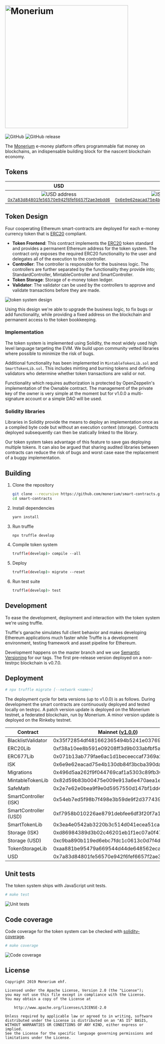 # <img src="docs/logo.svg" alt="Monerium" width="400px">

![GitHub](https://img.shields.io/github/license/monerium/smart-contracts.svg)
![GitHub release](https://img.shields.io/github/release/monerium/smart-contracts.svg)

The [Monerium](https://monerium.com) e-money platform offers programmable fiat money on blockchains, an indispensable building block for the nascent blockchain economy.

## Tokens

| USD                                                                                                                                                                                                                                        | ISK                                                                                                                                                                                                                                        |
| ------------------------------------------------------------------------------------------------------------------------------------------------------------------------------------------------------------------------------------------ | ------------------------------------------------------------------------------------------------------------------------------------------------------------------------------------------------------------------------------------------ |
| <center>![USD address](/docs/0x7a83d84801fe56570e942f6fef6657f2ae3ebdd6.png)</center><center><small>[0x7a83d84801fe56570e942f6fef6657f2ae3ebdd6](https://etherscan.io/address/0x7a83d84801fe56570e942f6fef6657f2ae3ebdd6)</small></center> | <center>![ISK address](/docs/0x6e9e62eacad75e4b130db84f3bcba390dac47944.png)</center><center><small>[0x6e9e62eacad75e4b130db84f3bcba390dac47944](https://etherscan.io/address/0x6e9e62eacad75e4b130db84f3bcba390dac47944)</small></center> |

## Token Design

Four cooperating Ethereum smart-contracts are deployed for each e-money currency token that is [ERC20](https://github.com/ethereum/EIPs/issues/20) compliant.

* **Token Frontend**: This contract implements the [ERC20](https://github.com/ethereum/EIPs/issues/20) token standard and provides a permanent Ethereum address for the token system. The contract only exposes the required ERC20 functionality to the user and delegates all of the execution to the controller.
* **Controller**: The controller is responsible for the business logic. The controllers are further separated by the functionality they provide into; StandardController, MintableController and SmartController.
* **Token Storage**: Storage of e-money token ledger.
* **Validator**: The validator can be used by the controllers to approve and validate transactions before they are made.

![token system design](docs/contracts.jpg)

Using this design we're able to upgrade the business logic, to fix bugs or add functionality, while providing a fixed address on the blockchain and permanent access to the token bookkeeping.

### Implementation

The token system is implemented using Solidity, the most widely used high level language targeting the EVM. We build upon community vetted libraries where possible to minimize the risk of bugs.

Additional functionality has been implemented in `MintableTokenLib.sol` and `SmartTokenLib.sol`. This includes minting and burning tokens and defining validators who determine whether token transactions are valid or not.

Functionality which requires authorization is protected by OpenZeppelin's implementation of the Ownable contract. The management of the private key of the owner is very simple at the moment but for v1.0.0 a multi-signature account or a simple DAO will be used.

### Solidity libraries

Libraries in Solidity provide the means to deploy an implementation once as a compiled byte code but without an execution context (storage). Contracts deployed subsequently can then be statically linked to the library.

Our token system takes advantage of this feature to save gas deploying multiple tokens. It can also be argued that sharing audited libraries between contracts can reduce the risk of bugs and worst case ease the replacement of a buggy implementation.

## Building

1. Clone the repository

    ```sh
    git clone --recursive https://github.com/monerium/smart-contracts.git
    cd smart-contracts
    ```

2. Install dependencies

    ```sh
    yarn install
    ```

3. Run truffle

    ```sh
    npx truffle develop
    ```

4. Compile token system

    ```sh
    truffle(develop)> compile --all
    ```

5. Deploy

    ```sh
    truffle(develop)> migrate --reset
    ```

6. Run test suite

    ```sh
    truffle(develop)> test
    ```

## Development

To ease the development, deployment and interaction with the token system we're using truffle.

Truffle's ganache simulates full client behavior and makes developing Ethereum applications much faster while Truffle is a development environment, testing framework and asset pipeline for Ethereum.

Development happens on the master branch and we use [Semantic Versioning](http://semver.org) for our tags. The first pre-release version deployed on a non-testrpc blockchain is v0.7.0.

## Deployment

```sh
# npx truffle migrate [--network <name>]
```

The deployment cycle for beta versions (up to v1.0.0) is as follows. During development the smart contracts are continuously deployed and tested locally on testrpc. A patch version update is deployed on the Monerium testnet, a federated blockchain, run by Monerium. A minor version update is deployed on the Rinkeby testnet.


| Contract              | Mainnet ([v1.0.0](https://github.com/monerium/smart-contracts/releases/tag/v1.0.0)) | Rinkeby ([v1.0.1](https://github.com/monerium/smart-contracts/releases/tag/v1.0.1)) | Ropsten ([v1.0.1](https://github.com/monerium/smart-contracts/releases/tag/v1.0.1)) |
| --------------------- | ----------------------------------------------------------------------------------- | ----------------------------------------------------------------------------------- | ----------------------------------------------------------------------------------- |
| BlacklistValidator    | 0x35f72854df481662365494b5241e0376937e16a5                                          | 0x10ec39f8870b34ff818e15017fd0758291ea4c38                                          | 0x512c7ac91e79abece117e19b78d200bbf8dc5ecc                                          |
| ERC20Lib              | 0xf38a10ee8b591e09208ff3d9b033abfbf5a6bf9c                                          | 0x127153a40aac811ca169744ab6156222c2667545                                          | 0x912316ca3af0fa83737d7342b4842553571c9cac                                          |
| ERC677Lib             | 0x071b13ab779fae6ac1d1beceeccaf7369a251036                                          | 0x5b9d0cd7c015d5ccaba3ababb390a431ebeb74e1                                          | 0x4f396a4a92d38110704a29dbc33ab818724c17e1                                          |
| ISK                   | 0x6e9e62eacad75e4b130db84f3bcba390dac47944                                          | 0xdd6539ac2b758e15b1c40290a5c3a9984d21ee3c                                          | 0xe1d416a18e668a0be12d501391bab7105383b38b                                          |
| Migrations            | 0x496d5aa262f9f044769caf1a5303c89fb36adeef                                          | 0xf777c8ba93831dc04b43ea87f5f33b7cacc9f7d1                                          | 0x5b9874f68da7c1421704c103965cd92598311ab3                                          |
| MintableTokenLib      | 0x82d59b83b00475e009e913a6e470aea1e2dcc451                                          | 0x71690fcb58f7e2e92ef0b3b553dc1d112501a1fd                                          | 0x36b9950d1af690a3685e0e5ba05076b6fd04512e                                          |
| SafeMath              | 0x2e7e62e0bea9f9e0d5957550d147bf1dd4580880                                          | 0xa724ac98d0069f618387e1a9287b6e016579a6e1                                          | 0x2e99f38da8e163598ddd2d9860e09e6fdd2ba67a                                          |
| SmartController (ISK) | 0x54eb7ed5f98b7f498e3b59de9f2d3774394f42a7                                          | 0x8573a0ac20be38bcb904b81f5ac0156ade4326b0                                          | 0x85c80683e06bdc53339383e91b26f40692a911cf                                          |
| SmartController (USD) | 0xf7958b010226ae8791debfee6df3f20f7a13b623                                          | 0x775c7f7e44539cabf4ed5f42804aa422265a87ad                                          | 0x5613fd988a46483d8f0dd81145aebc6151f6ff1b                                          |
| SmartTokenLib         | 0x3ea4e0542ab3220b3c514d041ecea51ca93baa9b                                          | 0x0df88f7b7ec88615be8b15496fe16fbbc1aef20a                                          | 0x0b3d87c1c3cad6a8ce744ba18cb0ae52062ed633                                          |
| Storage (ISK)         | 0xd86984389d3b02c46201eb1f1ec07a0f47b403fa                                          | 0xaa25e41dfd515c20c871fcee3b57ebc2da207ec4                                          | 0x0407e7de6e1fcedcca99b8c8953f972bd33014d1                                          |
| Storage (USD)         | 0xc9ba890b119ed6ebc7fdc1c0613c0d7f4d7307a6                                          | 0x8523e538cd91fc5c61594166c542f9733f845cbe                                          | 0x3ce2d1395d2dea91144cc93533f9cf4685231201                                          |
| TokenStorageLib       | 0xaa881be95479a669544d44de648562eca10b8762                                          | 0x66ac5d0b61a3177bd9229a7b88cfef2eeb66a84c                                          | 0x125159102bf292f6abbb95ccfc29c01e275e2871                                          |
| USD                   | 0x7a83d84801fe56570e942f6fef6657f2ae3ebdd6                                          | 0xe8daa78c4570d78f2d8a7dd823b391eca2dfd96c                                          | 0xb3dce07230165a13b5b0aeee2ed62834887800c7                                          |

## Unit tests

The token system ships with JavaScript unit tests.

```sh
# make test
```

![Unit tests](docs/test-suite.png)

## Code coverage

Code coverage for the token system can be checked with [solidity-coverage](https://github.com/sc-forks/solidity-coverage).

```sh
# make coverage
```

![Code coverage](docs/code-coverage.png)

## License

```text
Copyright 2019 Monerium ehf.

Licensed under the Apache License, Version 2.0 (the "License");
you may not use this file except in compliance with the License.
You may obtain a copy of the License at

    http://www.apache.org/licenses/LICENSE-2.0

Unless required by applicable law or agreed to in writing, software
distributed under the License is distributed on an "AS IS" BASIS,
WITHOUT WARRANTIES OR CONDITIONS OF ANY KIND, either express or implied.
See the License for the specific language governing permissions and
limitations under the License.
```